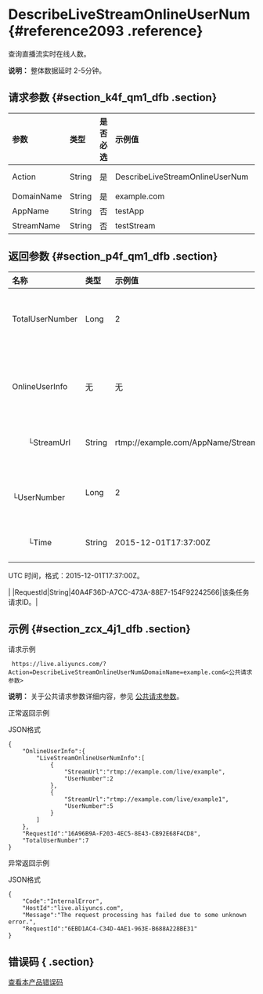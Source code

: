# DescribeLiveStreamOnlineUserNum {#reference2093 .reference}

查询直播流实时在线人数。

**说明：** 整体数据延时 2-5分钟。

## 请求参数 {#section_k4f_qm1_dfb .section}

|参数|类型|是否必选|示例值|描述|
|:-|:-|:---|:--|:-|
|Action|String|是|DescribeLiveStreamOnlineUserNum|系统规定参数。取值：DescribeLiveStreamOnlineUserNum|
|DomainName|String|是|example.com|您的加速域名。|
|AppName|String|否|testApp|直播流所属应用名称。|
|StreamName|String|否|testStream|直播流名称。|

## 返回参数 {#section_p4f_qm1_dfb .section}

|名称|类型|示例值|描述|
|:-|:-|:--|:-|
|TotalUserNumber|Long|2|所有流的用户数总和。|
|OnlineUserInfo|无|无|每条直播流的用户数信息。|
|  └StreamUrl|String|rtmp://example.com/AppName/StreamName|直播流的 URL。|
|  └UserNumber|Long|2|直播流的在线人数。|
|  └Time|String|2015-12-01T17:37:00Z| 统计时刻。

 UTC 时间，格式：2015-12-01T17:37:00Z。

 |
|RequestId|String|40A4F36D-A7CC-473A-88E7-154F92242566|该条任务请求ID。|

## 示例 {#section_zcx_4j1_dfb .section}

请求示例

```
 https://live.aliyuncs.com/?Action=DescribeLiveStreamOnlineUserNum&DomainName=example.com&<公共请求参数>
```

**说明：** 关于公共请求参数详细内容，参见 [公共请求参数](intl.zh-CN/API参考/调用方式/公共参数.md#)。

正常返回示例

JSON格式

```
{
    "OnlineUserInfo":{
        "LiveStreamOnlineUserNumInfo":[
            {
                "StreamUrl":"rtmp://example.com/live/example",
                "UserNumber":2
            },
            {
                "StreamUrl":"rtmp://example.com/live/example1",
                "UserNumber":5
            }
        ]
    },
    "RequestId":"16A96B9A-F203-4EC5-8E43-CB92E68F4CD8",
    "TotalUserNumber":7
}
```

异常返回示例

JSON格式

```
{
    "Code":"InternalError",
    "HostId":"live.aliyuncs.com",
    "Message":"The request processing has failed due to some unknown error.",
    "RequestId":"6EBD1AC4-C34D-4AE1-963E-B688A228BE31"
}
```

## 错误码 { .section}

 [查看本产品错误码](https://error-center.aliyun.com/status/product/live) 

